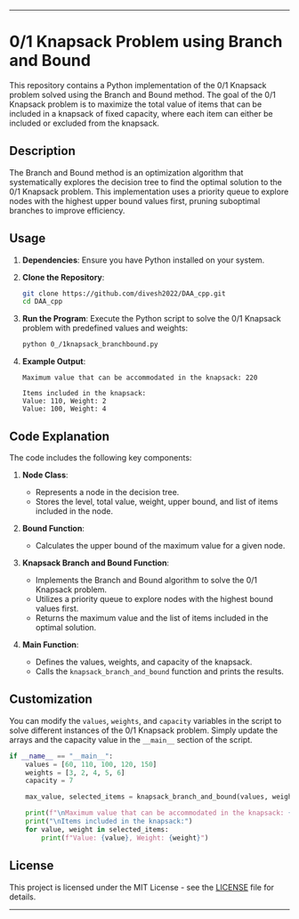 
---

# 0/1 Knapsack Problem using Branch and Bound

This repository contains a Python implementation of the 0/1 Knapsack problem solved using the Branch and Bound method. The goal of the 0/1 Knapsack problem is to maximize the total value of items that can be included in a knapsack of fixed capacity, where each item can either be included or excluded from the knapsack.

## Description

The Branch and Bound method is an optimization algorithm that systematically explores the decision tree to find the optimal solution to the 0/1 Knapsack problem. This implementation uses a priority queue to explore nodes with the highest upper bound values first, pruning suboptimal branches to improve efficiency.

## Usage

1. **Dependencies**: Ensure you have Python installed on your system.

2. **Clone the Repository**:
    ```sh
    git clone https://github.com/divesh2022/DAA_cpp.git
    cd DAA_cpp
    ```

3. **Run the Program**:
    Execute the Python script to solve the 0/1 Knapsack problem with predefined values and weights:
    ```sh
    python 0_/1knapsack_branchbound.py
    ```

4. **Example Output**:
    ```
    Maximum value that can be accommodated in the knapsack: 220
    
    Items included in the knapsack:
    Value: 110, Weight: 2
    Value: 100, Weight: 4
    ```

## Code Explanation

The code includes the following key components:

1. **Node Class**:
    - Represents a node in the decision tree.
    - Stores the level, total value, weight, upper bound, and list of items included in the node.

2. **Bound Function**:
    - Calculates the upper bound of the maximum value for a given node.

3. **Knapsack Branch and Bound Function**:
    - Implements the Branch and Bound algorithm to solve the 0/1 Knapsack problem.
    - Utilizes a priority queue to explore nodes with the highest bound values first.
    - Returns the maximum value and the list of items included in the optimal solution.

4. **Main Function**:
    - Defines the values, weights, and capacity of the knapsack.
    - Calls the `knapsack_branch_and_bound` function and prints the results.

## Customization

You can modify the `values`, `weights`, and `capacity` variables in the script to solve different instances of the 0/1 Knapsack problem. Simply update the arrays and the capacity value in the `__main__` section of the script.

```python
if __name__ == "__main__":
    values = [60, 110, 100, 120, 150]
    weights = [3, 2, 4, 5, 6]
    capacity = 7

    max_value, selected_items = knapsack_branch_and_bound(values, weights, capacity)

    print(f"\nMaximum value that can be accommodated in the knapsack: {max_value}")
    print("\nItems included in the knapsack:")
    for value, weight in selected_items:
        print(f"Value: {value}, Weight: {weight}")
```

## License

This project is licensed under the MIT License - see the [LICENSE](LICENSE) file for details.

---
